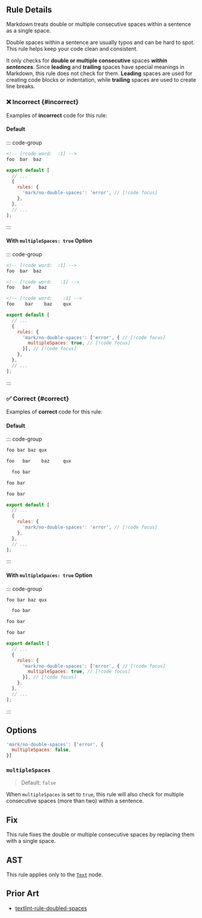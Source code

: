 <!-- markdownlint-disable-next-line no-inline-html first-line-h1 -->
<header v-html="$frontmatter.rule"></header>

## Rule Details

Markdown treats double or multiple consecutive spaces within a sentence as a single space.

Double spaces within a sentence are usually typos and can be hard to spot. This rule helps keep your code clean and consistent.

It only checks for **double or multiple consecutive** spaces ***within sentences***. Since **leading** and **trailing** spaces have special meanings in Markdown, this rule does not check for them. **Leading** spaces are used for creating code blocks or indentation, while **trailing** spaces are used to create line breaks.

### :x: Incorrect {#incorrect}

Examples of **incorrect** code for this rule:

#### Default

::: code-group

```md [incorrect.md]
<!-- [!code word:  :1] -->
foo  bar  baz
```

```js [eslint.config.mjs] {5}
export default [
  // ...
  {
    rules: {
      'mark/no-double-spaces': 'error', // [!code focus]
    },
  },
  // ...
];
```

:::

#### With `multipleSpaces: true` Option

::: code-group

```md [incorrect.md]
<!-- [!code word:  :1] -->
foo  bar  baz

<!-- [!code word:   :1] -->
foo   bar   baz

<!-- [!code word:    :1] -->
foo    bar    baz    qux
```

```js [eslint.config.mjs] {5-7}
export default [
  // ...
  {
    rules: {
      'mark/no-double-spaces': ['error', { // [!code focus]
        multipleSpaces: true, // [!code focus]
      }], // [!code focus]
    },
  },
  // ...
];
```

:::

### :white_check_mark: Correct {#correct}

Examples of **correct** code for this rule:

#### Default

::: code-group

```md [correct.md]
foo bar baz qux

foo   bar    baz     qux

  foo bar

foo bar  ⁡

foo bar    ⁡
```

```js [eslint.config.mjs] {5}
export default [
  // ...
  {
    rules: {
      'mark/no-double-spaces': 'error', // [!code focus]
    },
  },
  // ...
];
```

:::

#### With `multipleSpaces: true` Option

::: code-group

```md [correct.md]
foo bar baz qux

  foo bar

foo bar  ⁡

foo bar    ⁡
```

```js [eslint.config.mjs] {5-7}
export default [
  // ...
  {
    rules: {
      'mark/no-double-spaces': ['error', { // [!code focus]
        multipleSpaces: true, // [!code focus]
      }], // [!code focus]
    },
  },
  // ...
];
```

:::

## Options

```js
'mark/no-double-spaces': ['error', {
  multipleSpaces: false,
}]
```

### `multipleSpaces`

> Default: `false`

When `multipleSpaces` is set to `true`, this rule will also check for multiple consecutive spaces (more than two) within a sentence.

## Fix

This rule fixes the double or multiple consecutive spaces by replacing them with a single space.

## AST

This rule applies only to the [`Text`](https://github.com/syntax-tree/mdast?tab=readme-ov-file#text) node.

## Prior Art

- [textlint-rule-doubled-spaces](https://github.com/iwamatsu0430/textlint-rule-doubled-spaces)
